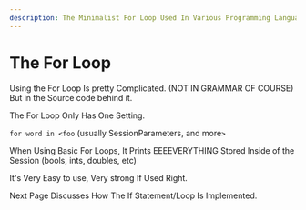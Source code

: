 ```yaml
---
description: The Minimalist For Loop Used In Various Programming Languages.
---
```


# The For Loop

Using the For Loop Is pretty Complicated. \(NOT IN GRAMMAR OF COURSE\) But in the Source code behind it.

The For Loop Only Has One Setting.

`for word in <foo` \(usually SessionParameters, and more`>`

When Using Basic For Loops, It Prints EEEEVERYTHING Stored Inside of the Session \(bools, ints, doubles, etc\)

It's Very Easy to use, Very strong If Used Right.

Next Page Discusses How The If Statement/Loop Is Implemented.

